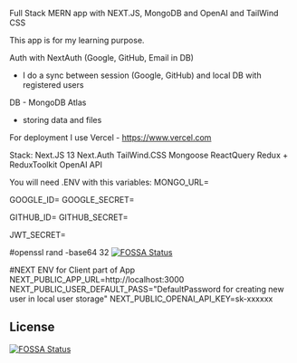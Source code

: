 Full Stack MERN app with NEXT.JS, MongoDB and OpenAI and TailWind CSS

This app is for my learning purpose.

Auth with NextAuth (Google, GitHub, Email in DB)

- I do a sync between session (Google, GitHub) and local DB with registered users

DB - MongoDB Atlas

- storing data and files

For deployment I use Vercel - https://www.vercel.com

Stack:
Next.JS 13
Next.Auth
TailWind.CSS
Mongoose
ReactQuery
Redux + ReduxToolkit
OpenAI API

You will need .ENV with this variables:
MONGO_URL=

GOOGLE_ID=
GOOGLE_SECRET=

GITHUB_ID=
GITHUB_SECRET=

JWT_SECRET=

#openssl rand -base64 32
[![FOSSA Status](https://app.fossa.com/api/projects/git%2Bgithub.com%2Fpdovhomilja%2Feosvc_nextjs.svg?type=shield)](https://app.fossa.com/projects/git%2Bgithub.com%2Fpdovhomilja%2Feosvc_nextjs?ref=badge_shield)


#NEXT ENV for Client part of App
NEXT_PUBLIC_APP_URL=http://localhost:3000
NEXT_PUBLIC_USER_DEFAULT_PASS="DefaultPassword for creating new user in local user storage"
NEXT_PUBLIC_OPENAI_API_KEY=sk-xxxxxx


## License
[![FOSSA Status](https://app.fossa.com/api/projects/git%2Bgithub.com%2Fpdovhomilja%2Feosvc_nextjs.svg?type=large)](https://app.fossa.com/projects/git%2Bgithub.com%2Fpdovhomilja%2Feosvc_nextjs?ref=badge_large)